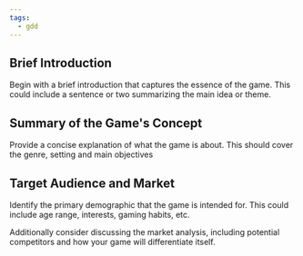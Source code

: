 ```yaml
---
tags:
  - gdd
---
```


## Brief Introduction
Begin with a brief introduction that captures the essence of the game. This could include a sentence or two summarizing the main idea or theme.

## Summary of the Game's Concept
Provide a concise explanation of what the game is about. This should cover the genre, setting and main objectives

## Target Audience and Market
Identify the primary demographic that the game is intended for. This could include age range, interests, gaming habits, etc.

Additionally consider discussing the market analysis, including potential competitors and how your game will differentiate itself.
